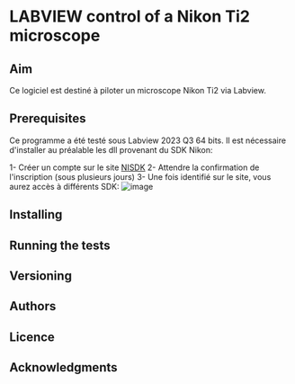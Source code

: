 # LABVIEW control of a Nikon Ti2 microscope

## Aim
Ce logiciel est destiné à piloter un microscope Nikon Ti2 via Labview.

## Prerequisites
Ce programme a été testé sous Labview 2023 Q3 64 bits.
Il est nécessaire d'installer au préalable les dll provenant du SDK Nikon:

1- Créer un compte sur le site [NISDK](https://nisdk.recollective.com/microscopes)
2- Attendre la confirmation de l'inscription (sous plusieurs jours)
3- Une fois identifié sur le site, vous aurez accès à différents SDK:
![image](https://github.com/MAILFERT-Sebastien/-LABVIEW-Nikon-Ti2-microscope-control/assets/150167221/76514f46-949e-4739-8f99-eeed769e7f44)

## Installing

## Running the tests

## Versioning

## Authors

## Licence

## Acknowledgments

